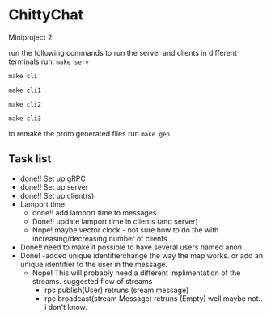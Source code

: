 # ChittyChat
Miniproject 2 


run the following commands to run the server and clients 
in different terminals run:
```make serv```

```make cli```

```make cli1```

```make cli2```

```make cli3```


to remake the proto generated files run 
    ```make gen```


## Task list 
  - done!!  Set up gRPC 
  - done!! Set up server 
  - done!! Set up client(s)
  - Lamport time
    - done!! add lamport time to messages 
    - Done!! update lamport time in clients (and server)
    - Nope! maybe vector clock - not sure how to do the with increasing/decreasing number of clients
 - Done!! need to make it possible to have several users named anon. 
  - Done! -added unique identifierchange the way the map works. or add an unique identifier to the user in the message. 
    - Nope! This will probably need a different implimentation of the streams. 
    suggested flow of streams 
        - rpc publish(User) retruns (sream message)
        - rpc broadcast(stream Message) retruns (Empty)
        well maybe not.. i don't know.

